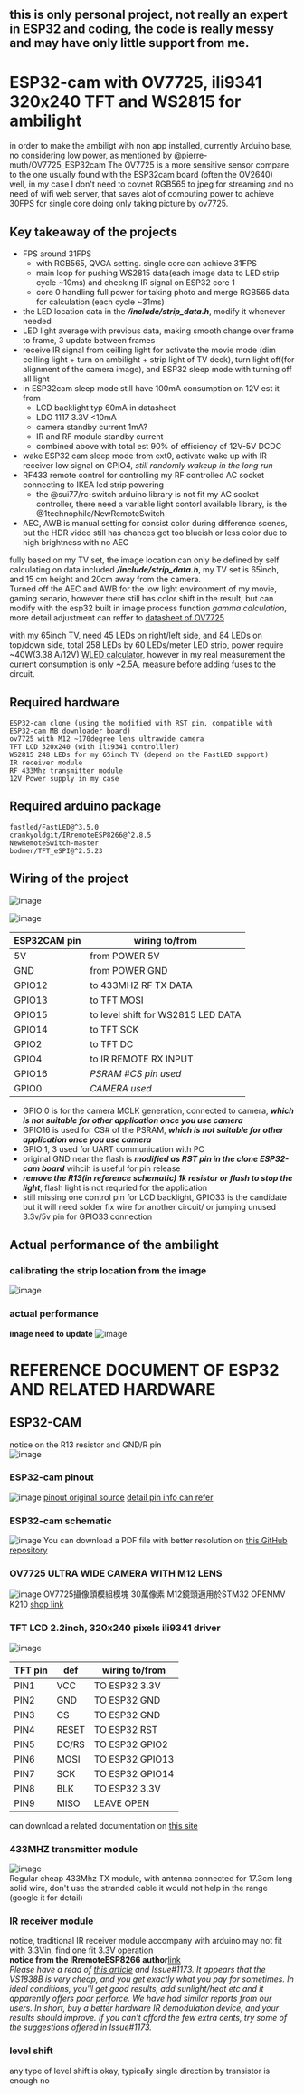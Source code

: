 

## this is only personal project, not really an expert in ESP32 and coding, the code is really messy and may have only little support from me.

# ESP32-cam with OV7725, ili9341 320x240 TFT and WS2815 for ambilight

in order to make the ambiligt with non app installed, currently Arduino base, no considering low power, as mentioned by @pierre-muth/OV7725_ESP32cam The OV7725 is a more sensitive sensor compare to the one usually found with the ESP32cam board (often the OV2640)  
well, in my case I don't need to covnet RGB565 to jpeg for streaming and no need of wifi web server, that saves alot of computing power to achieve 30FPS for single core doing only taking picture by ov7725.

## Key takeaway of the projects

- FPS around 31FPS
    - with RGB565, QVGA setting. single core can achieve 31FPS
    - main loop for pushing WS2815 data(each image data to LED strip cycle ~10ms) and checking IR signal on ESP32 core 1
    - core 0 handling full power for taking photo and merge RGB565 data for calculation (each cycle ~31ms)
- the LED location data in the ***/include/strip_data.h***, modify it whenever needed
- LED light average with previous data, making smooth change over frame to frame, 3 update between frames
- receive IR signal from ceilling light for activate the movie mode (dim ceilling light + turn on ambilight + strip light of TV deck), turn light off(for alignment of the camera image), and ESP32 sleep mode with turning off all light
- in ESP32cam sleep mode still have 100mA consumption on 12V est it from
	- LCD backlight typ 60mA in datasheet
	- LDO 1117 3.3V <10mA
 	- camera standby current 1mA?
  	- IR and RF module standby current
  	- combined above with total est 90% of efficiency of 12V-5V DCDC
- wake ESP32 cam sleep mode from ext0, activate wake up with IR receiver low signal on GPIO4, *still randomly wakeup in the long run*
- RF433 remote control for controlling my RF controlled AC socket connecting to IKEA led strip powering
  - the @sui77/rc-switch arduino library is not fit my AC socket controller, there need a variable light contorl available library, is the @1technophile/NewRemoteSwitch
- AEC, AWB is manual setting for consist color during difference scenes, but the HDR video still has chances got too blueish or less color due to high brightness with no AEC


fully based on my TV set, the image location can only be defined by self calculating on data included ***/include/strip_data.h***, my TV set is 65inch, and 15 cm height and 20cm away from the camera.  
Turned off the AEC and AWB for the low light environment of my movie, gaming senario, however there still has color shift in the result, but can modify with the esp32 built in image process function *gamma calculation*, more detail adjustment can reffer to [datasheet of OV7725](/Doc/ov7725.pdf)

with my 65inch TV, need 45 LEDs on right/left side, and 84 LEDs on top/down side, total 258 LEDs by 60 LEDs/meter LED strip, power require ~40W(3.38 A/12V) [WLED calculator](https://wled-calculator.github.io/), however in my real measurement the current consumption is only ~2.5A, measure before adding fuses to the circuit.


## Required hardware

    ESP32-cam clone (using the modified with RST pin, compatible with ESP32-cam MB downloader board)
    ov7725 with M12 ~170degree lens ultrawide camera 
    TFT LCD 320x240 (with ili9341 controlller)
    WS2815 248 LEDs for my 65inch TV (depend on the FastLED support)
    IR receiver module
    RF 433Mhz transmitter module
    12V Power supply in my case 

## Required arduino package

	fastled/FastLED@^3.5.0
	crankyoldgit/IRremoteESP8266@^2.8.5
    NewRemoteSwitch-master
    bodmer/TFT_eSPI@^2.5.23

## Wiring of the project
![image](https://github.com/WASmars/ESP32CAM-OV7725-TFT-ambilight/assets/54877239/b4005120-08e8-4fd3-9460-f5442fed4556)

![image](https://github.com/WASmars/ESP32CAM-OV7725-TFT-ambilight/assets/54877239/81f994aa-d62f-42ce-9175-9ab6ec777292)


|ESP32CAM pin| wiring to/from |
|-----------|-------------|
| 5V        |from POWER 5V|
| GND       |from POWER GND|
| GPIO12    |to 433MHZ RF TX DATA |
| GPIO13    |to TFT MOSI|
| GPIO15    |to level shift for WS2815 LED DATA |
| GPIO14    |to TFT SCK|
| GPIO2     |to TFT DC|
| GPIO4     |to IR REMOTE RX INPUT|
| GPIO16    | *PSRAM #CS pin used*|
| GPIO0	    | *CAMERA used*|


- GPIO 0 is for the camera MCLK generation, connected to camera, ***which is not suitable for other application once you use camera***
- GPIO16 is used for CS# of the PSRAM, ***which is not suitable for other application once you use camera***
- GPIO 1, 3 used for UART communication with PC
- original GND near the flash is ***modified as RST pin in the clone ESP32-cam board*** wihcih is useful for pin release
- ***remove the R13(in reference schematic) 1k resistor or flash to stop the light***, flash light is not requried for the application
- still missing one control pin for LCD backlight, GPIO33 is the candidate but it will need solder fix wire for another circuit/ or jumping unused 3.3v/5v pin for GPIO33 connection
  
## Actual performance of the ambilight
### calibrating the strip location from the image  
![image](/image/IMG_20230620_210950448_HDR.jpg)

### actual performance
**image need to update**
![image](/image/VID_20230709_115851387_exported_43126.jpg)

# REFERENCE DOCUMENT OF ESP32 AND RELATED HARDWARE
## ESP32-CAM
notice on the R13 resistor and GND/R pin  
![image](/image/4.ESP32cam+MB.jpg)




### ESP32-cam  pinout

![image](/image/7.ESP32-CAM-pinout-mischianti.png)
[pinout original source](https://mischianti.org/2021/09/02/esp32-cam-high-resolution-pinout-and-specs/)
[detail pin info can refer](https://github.com/raphaelbs/esp32-cam-ai-thinker/blob/master/docs/esp32cam-pin-notes.md)

### ESP32-cam schematic

![image](/image/3.ESP32-cam_schematic.png)
You can download a PDF file with better resolution on [this GitHub repository](https://github.com/SeeedDocument/forum_doc/blob/master/reg/ESP32_CAM_V1.6.pdf)

### OV7725 ULTRA WIDE CAMERA WITH M12 LENS


![image](/image/5.OV7725.png)
 OV7725攝像頭模組模塊 30萬像素 M12鏡頭適用於STM32 OPENMV K210 [shop link](https://world.taobao.com/item/wap/668570605351.htm?spm=a21wu.23452756-tw.taglist-content.30.6cca2b64RCVOqW#)


### TFT LCD 2.2inch, 320x240 pixels ili9341 driver

![image](/image/2.tft_LCD.jpg)

| TFT pin| def | wiring to/from|
|-------|--------|-------------|
| PIN1	| VCC    | TO ESP32 3.3V| 
| PIN2	| GND    | TO ESP32 GND| 
| PIN3	| CS    | TO ESP32 GND| 
| PIN4	| RESET  | TO ESP32 RST| 
| PIN5	| DC/RS  | TO ESP32 GPIO2| 
| PIN6	| MOSI   | TO ESP32 GPIO13| 
| PIN7	| SCK    | TO ESP32 GPIO14| 
| PIN8	| BLK    | TO ESP32 3.3V| 
| PIN9	| MISO   |  LEAVE OPEN| 

can download a related documentation on [this site](http://www.lcdwiki.com/2.2inch_SPI_Module_ILI9341_SKU:MSP2202)  

### 433MHZ transmitter module

![image](/image/6.RF433_TX.png)  
Regular cheap 433Mhz TX module, with antenna connected for 17.3cm long solid wire, don't use the stranded cable it would not help in the range (google it for detail)

### IR receiver module

notice, traditional IR receiver module accompany with arduino may not fit with 3.3Vin, find one fit 3.3V operation  
**notice from the IRremoteESP8266 author**[link](https://github.com/crankyoldgit/IRremoteESP8266/wiki/Frequently-Asked-Questions#user-content-Help_Im_getting_very_inconsistent_results_when_capturing_an_IR_message_using_a_VS1838b_IR_demodulator)  
*Please have a read of [this article](https://www.analysir.com/blog/2014/12/08/infrared-receiver-showdown-tsop34438-vs-vs1838b-winner-revealed/) and Issue#1173. It appears that the VS1838B is very cheap, and you get exactly what you pay for sometimes. In ideal conditions, you'll get good results, add sunlight/heat etc and it apparently offers poor perforce. We have had similar reports from our users. In short, buy a better hardware IR demodulation device, and your results should improve. If you can't afford the few extra cents, try some of the suggestions offered in Issue#1173.* 

### level shift
any type of level shift is okay, typically single direction by transistor is enough no 
